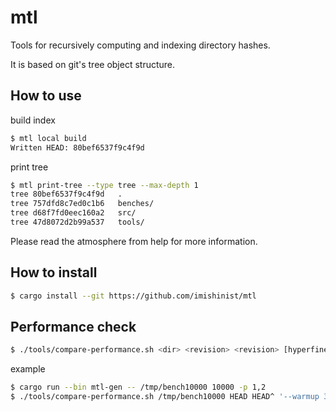 # mtl

Tools for recursively computing and indexing directory hashes.

It is based on git's tree object structure.

## How to use

build index

```bash
$ mtl local build
Written HEAD: 80bef6537f9c4f9d
```

print tree

```bash
$ mtl print-tree --type tree --max-depth 1
tree 80bef6537f9c4f9d   .
tree 757dfd8c7ed0c1b6   benches/
tree d68f7fd0eec160a2   src/
tree 47d8072d2b99a537   tools/
```

Please read the atmosphere from help for more information.


## How to install

```bash
$ cargo install --git https://github.com/imishinist/mtl
```

## Performance check

```bash
$ ./tools/compare-performance.sh <dir> <revision> <revision> [hyperfine options] 
```

example

```bash
$ cargo run --bin mtl-gen -- /tmp/bench10000 10000 -p 1,2
$ ./tools/compare-performance.sh /tmp/bench10000 HEAD HEAD^ '--warmup 3'
```
